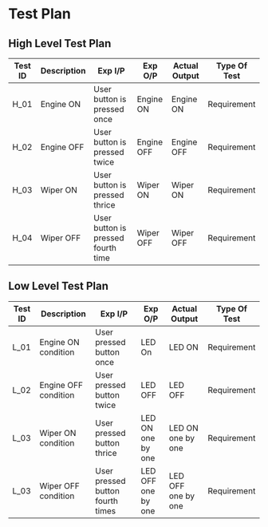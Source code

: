# Test Plan

##  High Level Test Plan
| **Test ID** | **Description**                                              | **Exp I/P** | **Exp O/P** | **Actual Output** |**Type Of Test**  |    
|-------------|--------------------------------------------------------------|------------|-------------|----------------|------------------|
|  H_01       |Engine ON  | User button is pressed once |Engine ON |Engine ON|Requirement|
|  H_02       |Engine OFF| User button is pressed twice|Engine OFF |Engine OFF|Requirement|
|  H_03       |Wiper ON| User button is pressed thrice |Wiper ON |Wiper ON|Requirement|
|  H_04       |Wiper OFF| User button is pressed fourth time |Wiper OFF |Wiper OFF|Requirement|


##  Low Level Test Plan

| **Test ID** | **Description**       | **Exp I/P** | **Exp O/P** | **Actual Output** |**Type Of Test**  |   
|-------------|--------------------------------------------------------------|------------|-------------|----------------|------------------|
|  L_01       |Engine ON condition|User pressed button once|LED On|LED ON|Requirement|
|  L_02       |Engine OFF condition |User pressed button twice|LED OFF|LED OFF|Requirement|
|  L_03       |Wiper ON condition |User pressed button thrice|LED ON one by one|LED ON one by one|Requirement|
|  L_03       |Wiper OFF condition |User pressed button fourth times|LED OFF one by one|LED OFF one by one|Requirement|
